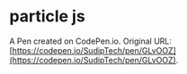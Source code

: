 # particle js

A Pen created on CodePen.io. Original URL: [https://codepen.io/SudipTech/pen/GLvOOZ](https://codepen.io/SudipTech/pen/GLvOOZ).


